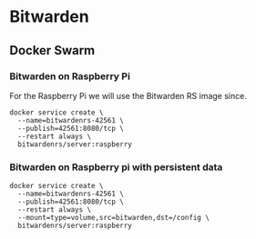 # Bitwarden

## Docker Swarm

### Bitwarden on Raspberry Pi
For the Raspberry Pi we will use the Bitwarden RS image since.
```
docker service create \
  --name=bitwardenrs-42561 \
  --publish=42561:8080/tcp \
  --restart always \
  bitwardenrs/server:raspberry

```

### Bitwarden on Raspberry pi with persistent data
```
docker service create \
  --name=bitwardenrs-42561 \
  --publish=42561:8080/tcp \
  --restart always \
  --mount=type=volume,src=bitwarden,dst=/config \
  bitwardenrs/server:raspberry

```

